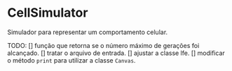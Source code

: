 # CellSimulator
Simulador para representar um comportamento celular.

TODO:
[] função que retorna se o número máximo de gerações foi alcançado.
[] tratar o arquivo de entrada.
[] ajustar a classe lfe.
[] modificar o método `print` para utilizar a classe `Canvas`.